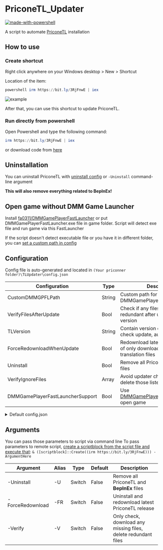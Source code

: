 # PriconeTL_Updater

[![made-with-powershell](https://img.shields.io/badge/PowerShell-1f425f?logo=Powershell)](https://microsoft.com/PowerShell)

A script to automate [PriconeTL](https://github.com/ImaterialC/PriconeTL) installation

## How to use

### Create shortcut

Right click anywhere on your Windows desktop > New > Shortcut

Location of the item:

```powershell
powershell irm https://bit.ly/3RjFnwE | iex
```

![example](https://cdn.discordapp.com/attachments/815500106396729374/1081231749499068487/image.png)

After that, you can use this shortcut to update PriconeTL.

### Run directly from powershell

Open Powershell and type the following command:

```powershell
irm https://bit.ly/3RjFnwE | iex
```

or download code from [here](https://github.com/touanu/PriconeTL_Updater/archive/main.zip)

## Uninstallation

You can uninstall PriconeTL with [uninstall config](#configuration) or `-Uninstall` command-line argument

**This will also remove everything related to BepInEx!**

## Open game without DMM Game Launcher

Install [fa0311/DMMGamePlayerFastLauncher](https://github.com/fa0311/DMMGamePlayerFastLauncher) or put DMMGamePlayerFastLauncher.exe file in game folder. Script will detect exe file and run game via this FastLauncher

If the script doesn't detect executable file or you have it in different folder, you can [set a custom path in config](#configuration)

## Configuration

Config file is auto-generated and located in `(Your priconner folder)\TLUpdater\config.json`

| Configuration                    | Type   | Description                                                                        |
| -------------------------------- | ------ | ---------------------------------------------------------------------------------- |
| CustomDMMGPFLPath                | String | Custom path for DMMGamePlayerFastLauncher.exe                                      |
| VerifyFilesAfterUpdate           | Bool   | Check if any files are missing or redundant after updating to new version          |
| TLVersion                        | String | Contain version of PriconeTL to check update, auto-generated                       |
| ForceRedownloadWhenUpdate        | Bool   | Redownload latest release instead of only downloading changed translation files    |
| Uninstall                        | Bool   | Remove all PriconeTL and **BepInEx** files                                         |
| VerifyIgnoreFiles                | Array  | Avoid updater check, download or delete those listed files                         |
| DMMGamePlayerFastLauncherSupport | Bool   | Use [DMMGamePlayerFastLauncher](#open-game-without-dmm-game-launcher) to open game |

<details>
<summary>Default config.json</summary>

```json
{
    "CustomDMMGPFLPath":  "",
    "VerifyFilesAfterUpdate":  true,
    "TLVersion":  "",
    "ForceRedownloadWhenUpdate":  false,
    "Uninstall":  false,
    "VerifyIgnoreFiles":  [
                              "Translation/en/Text/_AutoGeneratedTranslations.txt",
                              "Translation/en/Text/_Postprocessors.txt",
                              "Translation/en/Text/_Preprocessors.txt",
                              "Translation/en/Text/_Substitutions.txt",
                              "Translation/id/Text/_AutoGeneratedTranslations.txt",
                              "Translation/id/Text/_Postprocessors.txt",
                              "Translation/id/Text/_Preprocessors.txt",
                              "Translation/id/Text/_Substitutions.txt"
                          ],
    "DMMGamePlayerFastLauncherSupport":  true
}
```

</details>

## Arguments

You can pass those parameters to script via command line
To pass parameters to remote script, [create a scriptblock from the script file and execute that](https://stackoverflow.com/a/63157192):
`& ([scriptblock]::Create((irm https://bit.ly/3RjFnwE))) -ArgumentHere`

| Argument         | Alias | Type   | Default | Description                                                    |
| ---------------- | ----- | ------ | ------- | -------------------------------------------------------------- |
| -Uninstall       | -U    | Switch | False   | Remove all PriconeTL and **BepInEx** files                     |
| -ForceRedownload | -FR   | Switch | False   | Uninstall and redownload latest PriconeTL release              |
| -Verify          | -V    | Switch | False   | Only check, download any missing files, delete redundant files |
